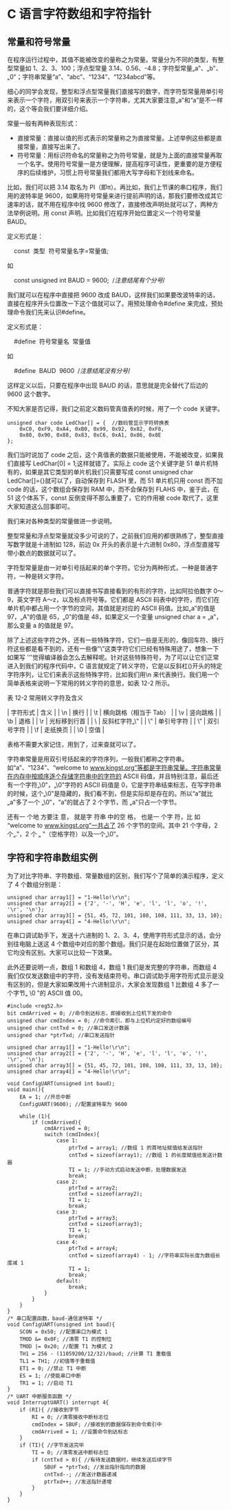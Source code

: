 # C 语言字符数组和字符指针

## 常量和符号常量

在程序运行过程中，其值不能被改变的量称之为常量。常量分为不同的类型，有整型常量如 1、2、3、100；浮点型常量 3.14、0.56、-4.8；字符型常量„a‟、„b‟、„0‟；字符串常量“a”、“abc”、“1234”、“1234abcd”等。

细心的同学会发现，整型和浮点型常量我们直接写的数字，而字符型常量用单引号来表示一个字符，用双引号来表示一个字符串，尤其大家要注意„a‟和“a”是不一样的，这个等会我们要详细介绍。

常量一般有两种表现形式：

*   直接常量：直接以值的形式表示的常量称之为直接常量。上述举例这些都是直接常量，直接写出来了。
*   符号常量：用标识符命名的常量称之为符号常量，就是为上面的直接常量再取一个名字。使用符号常量一是方便理解，提高程序可读性，更重要的是方便程序的后续维护，习惯上符号常量我们都用大写字母和下划线来命名。

比如，我们可以把 3.14 取名为 PI（即π）。再比如，我们上节课的串口程序，我们用的波特率是 9600，如果用符号常量来进行提前声明的话，那我们要修改成其它速率的话，就不用在程序中找 9600 修改了，直接修改声明处就可以了，两种方法举例说明。用 const 声明。比如我们在程序开始位置定义一个符号常量 BAUD。

定义形式是：

    const  类型  符号常量名字=常量值;

如

    const unsigned int BAUD = 9600;  /*注意结尾有个分号*/

我们就可以在程序中直接把 9600 改成 BAUD，这样我们如果要改波特率的话，直接在程序开头位置改一下这个值就可以了。用预处理命令#define 来完成，预处理命令我们先来认识#define。

定义形式是：

    #define  符号常量名  常量值

如

    #define  BAUD  9600  /*注意结尾没有分号*/

这样定义以后，只要在程序中出现 BAUD 的话，意思就是完全替代了后边的 9600 这个数字。

不知大家是否记得，我们之前定义数码管真值表的时候，用了一个 code 关键字。

```
unsigned char code LedChar[] = {  //数码管显示字符转换表
    0xC0, 0xF9, 0xA4, 0xB0, 0x99, 0x92, 0x82, 0xF8,
    0x80, 0x90, 0x88, 0x83, 0xC6, 0xA1, 0x86, 0x8E
};
```

我们当时说加了 code 之后，这个真值表的数据只能被使用，不能被改变，如果我们直接写 LedChar[0] = 1;这样就错了。实际上 code 这个关键字是 51 单片机特有的，如果是其它类型的单片机我们只需要写成 const unsigned char LedChar[]={}就可以了，自动保存到 FLASH 里，而 51 单片机只用 const 而不加 code 的话，这个数组会保存到 RAM 中，而不会保存到 FLAHS 中，鉴于此，在 51 这个体系下，const 反倒变得不那么重要了，它的作用被 code 取代了，这里大家知道这么回事即可。

我们来对各种类型的常量做进一步说明。

整型常量和浮点型常量就没多少可说的了，之前我们应用的都很熟练了，整型直接写数字就是十进制如 128，前边 0x 开头的表示是十六进制 0x80，浮点型直接写带小数点的数据就可以了。

字符型常量是由一对单引号括起来的单个字符。它分为两种形式，一种是普通字符，一种是转义字符。

普通字符就是那些我们可以直接书写直接看到的有形的字符，比如阿拉伯数字 0～9，英文字符 A～z，以及标点符号等。它们都是 ASCII 码表中的字符，而它们在单片机中都占用一个字节的空间，其值就是对应的 ASCII 码值。比如„a‟的值是 97，„A‟的值是 65，„0‟的值是 48，如果定义一个变量 unsigned char a = „a‟，那么变量 a 的值就是 97。

除了上述这些字符之外，还有一些特殊字符，它们一些是无形的，像回车符、换行符这些都是看不到的，还有一些像‟\”这类字符它们已经有特殊用途了，想象一下如果写 '''觉得编译器会怎么去解释呢。针对这些特殊符号，为了可以让它们正常进入到我们的程序代码中，C 语言就规定了转义字符，它是以反斜杠(\)开头的特定字符序列，让它们来表示这些特殊字符，比如我们用\n 来代表换行。我们用一个简单表格来说明一下常用的转义字符的意思，如表 12-2 所示。

表 12-2 常用转义字符及含义

| 字符形式 | 含义 |
| \n | 换行 |
| \t | 横向跳格（相当于 Tab） |
| \v | 竖向跳格 |
| \b | 退格 |
| \r | 光标移到行首 |
| \\ | 反斜杠字符„\‟ |
| \‟ | 单引号字符 |
| \” | 双引号字符 |
| \f | 走纸换页 |
| \0 | 空值 |

表格不需要大家记住，用到了，过来查就可以了。

字符串常量是用双引号括起来的字符序列，一般我们都称之字符串。如“a”、“1234”、“welcome to www.kingst.org”等都是字符串常量。字符串常量在内存中按顺序逐个存储字符串中的字符的 ASCII 码值，并且特别注意，最后还有一个字符„\0‟，„\0‟字符的 ASCII 码值是 0，它是字符串结束标志，在写字符串的时候，这个„\0‟是隐藏的，我们看不到，但是实际却是存在的。所以“a”就比„a‟多了一个 „\0‟，“a”的就占了 2 个字节，而 „a‟只占一个字节。

还有一 个地 方要注 意， 就是字 符串 中的空 格， 也是一 个字 符，比 如 “welcome to www.kingst.org”一共占了 26 个字节的空间。其中 21 个字母，2 个„.‟，2 个 „ ‟（空格字符）以及一个„\0‟。

## 字符和字符串数组实例

为了对比字符串、字符数组、常量数组的区别，我们写个了简单的演示程序，定义了 4 个数组分别是：

```
unsigned char array1[] = "1-Hello!\r\n";
unsigned char array2[] = {'2', '-', 'H', 'e', 'l', 'l', 'o', '!', '\r', '\n'};
unsigned char array3[] = {51, 45, 72, 101, 108, 108, 111, 33, 13, 10};
unsigned char array4[] = "4-Hello!\r\n";
```

在串口调试助手下，发送十六进制的 1、2、3、4，使用字符形式显示的话，会分别往电脑上送这 4 个数组中对应的那个数组。我们只是在起始位置做了区分，其它均没有区别。大家可以比较一下效果。

此外还要说明一点，数组 1 和数组 4，数组 1 我们是发完整的字符串，而数组 4 我们仅仅发送数组中的字符，没有发结束符号。串口调试助手用字符形式显示是没有区别的，但是大家如果改用十六进制显示，大家会发现数组 1 比数组 4 多了一个字节„ \0 ‟的 ASCII 值 00。

```
#include <reg52.h>
bit cmdArrived = 0; //命令到达标志，即接收到上位机下发的命令
unsigned char cmdIndex = 0; //命令索引，即与上位机约定好的数组编号
unsigned char cntTxd = 0; //串口发送计数器
unsigned char *ptrTxd; //串口发送指针

unsigned char array1[] = "1-Hello!\r\n";
unsigned char array2[] = {'2', '-', 'H', 'e', 'l', 'l', 'o', '!', '\r', '\n'};
unsigned char array3[] = {51, 45, 72, 101, 108, 108, 111, 33, 13, 10};
unsigned char array4[] = "4-Hello!\r\n";

void ConfigUART(unsigned int baud);
void main(){
    EA = 1; //开总中断
    ConfigUART(9600); //配置波特率为 9600

    while (1){
        if (cmdArrived){
            cmdArrived = 0;
            switch (cmdIndex){
                case 1:
                    ptrTxd = array1; //数组 1 的首地址赋值给发送指针
                    cntTxd = sizeof(array1); //数组 1 的长度赋值给发送计数器
                    TI = 1; //手动方式启动发送中断，处理数据发送
                    break;
                case 2:
                    ptrTxd = array2;
                    cntTxd = sizeof(array2);
                    TI = 1;
                    break;
                case 3:
                    ptrTxd = array3;
                    cntTxd = sizeof(array3);
                    TI = 1;
                    break;
                case 4:
                    ptrTxd = array4;
                    cntTxd = sizeof(array4) - 1; //字符串实际长度为数组长度减 1
                    TI = 1;
                    break;
                default:
                    break;
            }
        }
    }
}
/* 串口配置函数，baud-通信波特率 */
void ConfigUART(unsigned int baud){
    SCON = 0x50; //配置串口为模式 1
    TMOD &= 0x0F; //清零 T1 的控制位
    TMOD |= 0x20; //配置 T1 为模式 2
    TH1 = 256 - (11059200/12/32)/baud; //计算 T1 重载值
    TL1 = TH1; //初值等于重载值
    ET1 = 0; //禁止 T1 中断
    ES = 1; //使能串口中断
    TR1 = 1; //启动 T1
}
/* UART 中断服务函数 */
void InterruptUART() interrupt 4{
    if (RI){ //接收到字节
        RI = 0; //清零接收中断标志位
        cmdIndex = SBUF; //接收到的数据保存到命令索引中
        cmdArrived = 1; //设置命令到达标志
    }
    if (TI){ //字节发送完毕
        TI = 0; //清零发送中断标志位
        if (cntTxd > 0){ //有待发送数据时，继续发送后续字节
            SBUF = *ptrTxd; //发出指针指向的数据
            cntTxd--; //发送计数器递减
            ptrTxd++; //发送指针递增
        }
    }
}
```